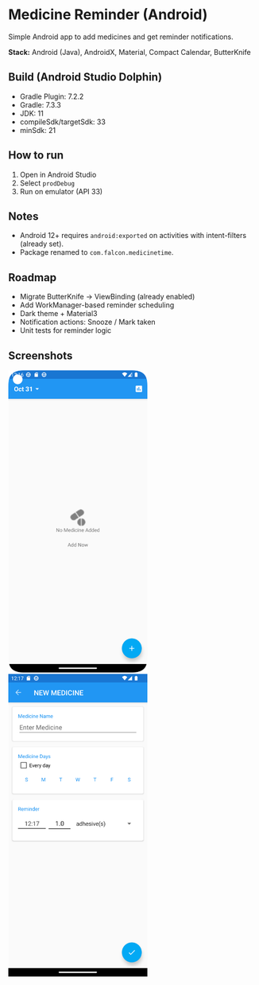 # Medicine Reminder (Android)

Simple Android app to add medicines and get reminder notifications.

**Stack:** Android (Java), AndroidX, Material, Compact Calendar, ButterKnife

## Build (Android Studio Dolphin)
- Gradle Plugin: 7.2.2
- Gradle: 7.3.3
- JDK: 11
- compileSdk/targetSdk: 33
- minSdk: 21

## How to run
1. Open in Android Studio
2. Select `prodDebug`
3. Run on emulator (API 33)

## Notes
- Android 12+ requires `android:exported` on activities with intent-filters (already set).
- Package renamed to `com.falcon.medicinetime`.

## Roadmap
- Migrate ButterKnife → ViewBinding (already enabled)
- Add WorkManager-based reminder scheduling
- Dark theme + Material3
- Notification actions: Snooze / Mark taken
- Unit tests for reminder logic

## Screenshots
<img src="docs/home.png" width="280"/> <img src="docs/add.png" width="280"/>

